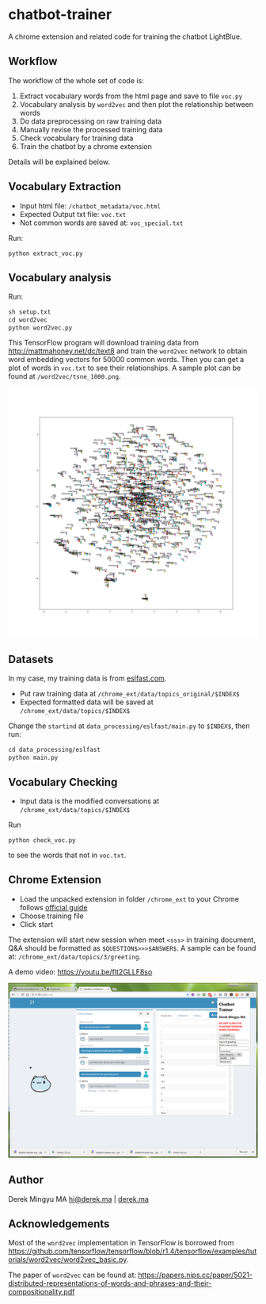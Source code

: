 # chatbot-trainer

A chrome extension and related code for training the chatbot LightBlue.

## Workflow

The workflow of the whole set of code is:

1. Extract vocabulary words from the html page and save to file `voc.py`
2. Vocabulary analysis by `word2vec` and then plot the relationship between words
2. Do data preprocessing on raw training data
3. Manually revise the processed training data
4. Check vocabulary for training data
5. Train the chatbot by a chrome extension

Details will be explained below.

## Vocabulary Extraction

* Input html file: `/chatbot_metadata/voc.html`
* Expected Output txt file: `voc.txt`
* Not common words are saved at: `voc_special.txt`

Run:

```
python extract_voc.py
```

## Vocabulary analysis

Run:

```
sh setup.txt
cd word2vec
python word2vec.py
```

This TensorFlow program will download training data from http://mattmahoney.net/dc/text8 and train the `word2vec` network to obtain word embedding vectors for 50000 common words. Then you can get a plot of words in `voc.txt` to see their relationships. A sample plot can be found at `/word2vec/tsne_1000.png`.

![Relationships of first 1000 words in voc.txt](/word2vec/tsne_1000.png)

## Datasets

In my case, my training data is from [eslfast.com](https://www.eslfast.com/robot/).

* Put raw training data at `/chrome_ext/data/topics_original/$INDEX$`
* Expected formatted data will be saved at `/chrome_ext/data/topics/$INDEX$`

Change the `startind` at `data_processing/eslfast/main.py` to `$INDEX$`, then run:

```
cd data_processing/eslfast
python main.py
```

## Vocabulary Checking

* Input data is the modified conversations at `/chrome_ext/data/topics/$INDEX$`

Run

```
python check_voc.py
```
to see the words that not in `voc.txt`.

## Chrome Extension

* Load the unpacked extension in folder `/chrome_ext` to your Chrome follows [official guide](https://developer.chrome.com/extensions/getstarted#unpacked)
* Choose training file
* Click start

The extension will start new session when meet `<sss>` in training document, Q&A should be formatted as `$QUESTION$>>>$ANSWER$`. A sample can be found at: `/chrome_ext/data/topics/3/greeting`.

A demo video: https://youtu.be/flt2GLLF8so

![UI of the Chrome extension](/img/chrome_ext_ui.png)

## Author

Derek Mingyu MA
hi@derek.ma | [derek.ma](https://derek.ma)

## Acknowledgements

Most of the `word2vec` implementation in TensorFlow is borrowed from https://github.com/tensorflow/tensorflow/blob/r1.4/tensorflow/examples/tutorials/word2vec/word2vec_basic.py.

The paper of `word2vec` can be found at: https://papers.nips.cc/paper/5021-distributed-representations-of-words-and-phrases-and-their-compositionality.pdf

